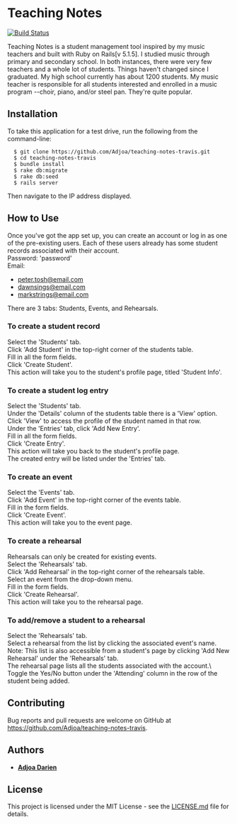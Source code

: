# Teaching Notes
[![Build Status](https://travis-ci.org/Adjoa/teaching-notes-travis.svg?branch=master)](https://travis-ci.org/Adjoa/teaching-notes-travis)

Teaching Notes is a student management tool inspired by my music teachers and built with Ruby on Rails[v 5.1.5]. I studied music through primary and secondary school. In both instances, there were very few teachers and a whole lot of students. Things haven't changed since I graduated. My high school currently has about 1200 students. My music teacher is responsible for all students interested and enrolled in a music program --choir, piano, and/or steel pan. They're quite popular.

## Installation

To take this application for a test drive, run the following from the command-line:
```
  $ git clone https://github.com/Adjoa/teaching-notes-travis.git
  $ cd teaching-notes-travis
  $ bundle install
  $ rake db:migrate
  $ rake db:seed
  $ rails server
```
Then navigate to the IP address displayed.

## How to Use
Once you've got the app set up, you can create an account or log in as one of the pre-existing users. Each of these users already has some student records associated with their account.\
Password: 'password'\
Email:
- peter.tosh@email.com
- dawnsings@email.com
- markstrings@email.com

There are 3 tabs: Students, Events, and Rehearsals. 

### To create a student record
Select the 'Students' tab.\
Click 'Add Student' in the top-right corner of the students table.\
Fill in all the form fields.\
Click 'Create Student'.\
This action will take you to the student's profile page, titled 'Student Info'.

### To create a student log entry
Select the 'Students' tab.\
Under the 'Details' column of the students table there is a 'View' option.\
Click 'View' to access the profile of the student named in that row.\
Under the 'Entries' tab, click 'Add New Entry'.\
Fill in all the form fields.\
Click 'Create Entry'.\
This action will take you back to the student's profile page.\
The created entry will be listed under the 'Entries' tab.

### To create an event
Select the 'Events' tab.\
Click 'Add Event' in the top-right corner of the events table.\
Fill in the form fields.\
Click 'Create Event'.\
This action will take you to the event page.

### To create a rehearsal
Rehearsals can only be created for existing events.\
Select the 'Rehearsals' tab.\
Click 'Add Rehearsal' in the top-right corner of the rehearsals table.\
Select an event from the drop-down menu.\
Fill in the form fields.\
Click 'Create Rehearsal'.\
This action will take you to the rehearsal page.

### To add/remove a student to a rehearsal
Select the 'Rehearsals' tab.\
Select a rehearsal from the list by clicking the associated event's name.\
Note: This list is also accessible from a student's page by clicking 'Add New Rehearsal' under the 'Rehearsals' tab.\
The rehearsal page lists all the students associated with the account.\\
Toggle the Yes/No button under the 'Attending' column in the row of the student being added.

## Contributing

Bug reports and pull requests are welcome on GitHub at https://github.com/Adjoa/teaching-notes-travis.

## Authors

* [**Adjoa Darien** ](https://github.com/Adjoa)

## License

This project is licensed under the MIT License - see the [LICENSE.md](LICENSE.md) file for details.
